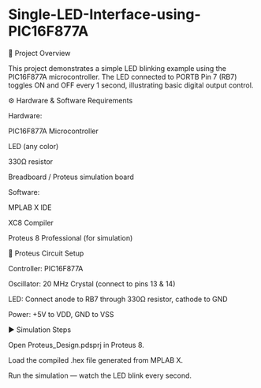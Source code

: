 # Single-LED-Interface-using-PIC16F877A

🔧 Project Overview

This project demonstrates a simple LED blinking example using the PIC16F877A microcontroller.
The LED connected to PORTB Pin 7 (RB7) toggles ON and OFF every 1 second, illustrating basic digital output control.

⚙️ Hardware & Software Requirements

Hardware:

PIC16F877A Microcontroller

LED (any color)

330Ω resistor

Breadboard / Proteus simulation board

Software:

MPLAB X IDE

XC8 Compiler

Proteus 8 Professional (for simulation)

🧩 Proteus Circuit Setup

Controller: PIC16F877A

Oscillator: 20 MHz Crystal (connect to pins 13 & 14)

LED: Connect anode to RB7 through 330Ω resistor, cathode to GND

Power: +5V to VDD, GND to VSS

▶️ Simulation Steps

Open Proteus_Design.pdsprj in Proteus 8.

Load the compiled .hex file generated from MPLAB X.

Run the simulation — watch the LED blink every second.
